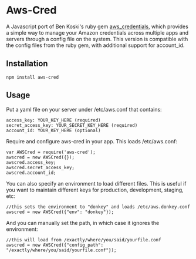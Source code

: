 Aws-Cred
========

A Javascript port of Ben Koski's ruby gem [aws_credentials](https://github.com/bkoski/aws_credentials), which provides a simple way to manage your Amazon credentials across multiple apps and servers through a config file on the system. This version is compatible with the config files from the ruby gem, with additional support for account_id.

Installation
------------

	npm install aws-cred

Usage
-----

Put a yaml file on your server under /etc/aws.conf that contains:

	access_key: YOUR_KEY_HERE (required)
	secret_access_key: YOUR_SECRET_KEY_HERE (required)
	account_id: YOUR_KEY_HERE (optional)

Require and configure aws-cred in your app. This loads /etc/aws.conf:

	var AWSCred = require('aws-cred');
	awscred = new AWSCred({});
	awscred.access_key;
	awscred.secret_access_key;
	awscred.account_id;

You can also specify an environment to load different files. This is useful if you want to maintain different keys for production, development, staging, etc:

	//this sets the environment to "donkey" and loads /etc/aws.donkey.conf
	awscred = new AWSCred({"env": "donkey"});

And you can manually set the path, in which case it ignores the environment:

	//this will load from /exactly/where/you/said/yourfile.conf
	awscred = new AWSCred({"config_path": "/exactly/where/you/said/yourfile.conf"});

